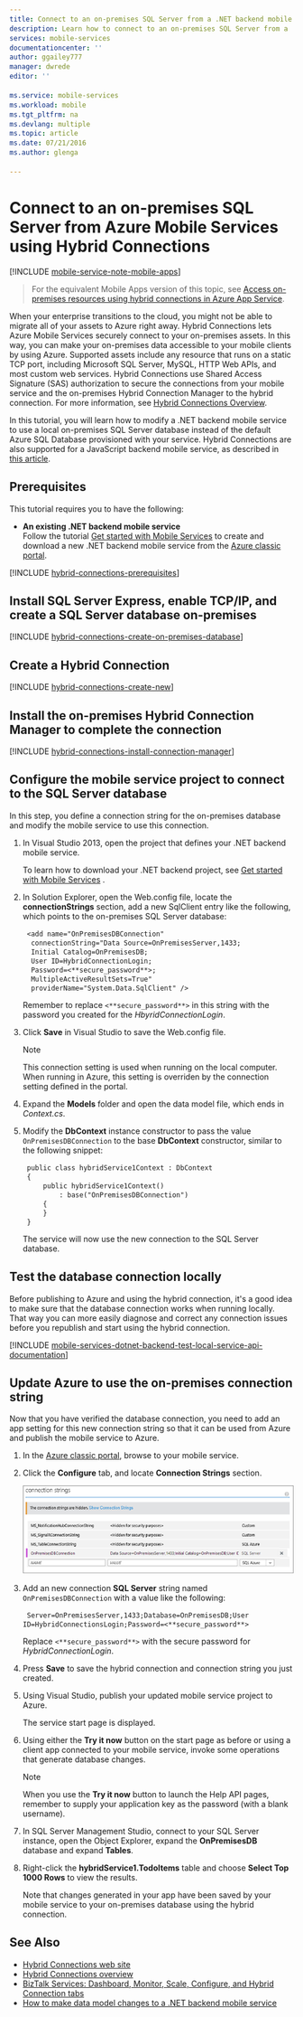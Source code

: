 ```yaml
---
title: Connect to an on-premises SQL Server from a .NET backend mobile service using Hybrid Connections |  Azure Mobile Services
description: Learn how to connect to an on-premises SQL Server from a .NET backend mobile service using Azure Hybrid Connections
services: mobile-services
documentationcenter: ''
author: ggailey777
manager: dwrede
editor: ''

ms.service: mobile-services
ms.workload: mobile
ms.tgt_pltfrm: na
ms.devlang: multiple
ms.topic: article
ms.date: 07/21/2016
ms.author: glenga

---
```

# Connect to an on-premises SQL Server from Azure Mobile Services using Hybrid Connections
[!INCLUDE [mobile-service-note-mobile-apps](../../includes/mobile-services-note-mobile-apps.md)]

> For the equivalent Mobile Apps version of this topic, see [Access on-premises resources using hybrid connections in Azure App Service](../app-service-web/web-sites-hybrid-connection-get-started.md).
> 
> 

When your enterprise transitions to the cloud, you might not be able to migrate all of your assets to Azure right away. Hybrid Connections lets Azure Mobile Services securely connect to your on-premises assets. In this way, you can make your on-premises data accessible to your mobile clients by using Azure. Supported assets include any resource that runs on a static TCP port, including Microsoft SQL Server, MySQL, HTTP Web APIs, and most custom web services. Hybrid Connections use Shared Access Signature (SAS) authorization to secure the connections from your mobile service and the on-premises Hybrid Connection Manager to the hybrid connection. For more information, see [Hybrid Connections Overview](../biztalk-services/integration-hybrid-connection-overview.md).

In this tutorial, you will learn how to modify a .NET backend mobile service to use a local on-premises SQL Server database instead of the default Azure SQL Database provisioned with your service. Hybrid Connections are also supported for a JavaScript backend mobile service, as described in [this article](http://blogs.msdn.com/b/azuremobile/archive/2014/05/12/connecting-to-an-external-database-with-node-js-backend-in-azure-mobile-services.aspx).

## Prerequisites
This tutorial requires you to have the following:

* **An existing .NET backend mobile service** <br/>Follow the tutorial [Get started with Mobile Services] to create and download a new .NET backend mobile service from the [Azure classic portal].

[!INCLUDE [hybrid-connections-prerequisites](../../includes/hybrid-connections-prerequisites.md)]

## Install SQL Server Express, enable TCP/IP, and create a SQL Server database on-premises
[!INCLUDE [hybrid-connections-create-on-premises-database](../../includes/hybrid-connections-create-on-premises-database.md)]

## Create a Hybrid Connection
[!INCLUDE [hybrid-connections-create-new](../../includes/hybrid-connections-create-new.md)]

## Install the on-premises Hybrid Connection Manager to complete the connection
[!INCLUDE [hybrid-connections-install-connection-manager](../../includes/hybrid-connections-install-connection-manager.md)]

## Configure the mobile service project to connect to the SQL Server database
In this step, you define a connection string for the on-premises database and modify the mobile service to use this connection.

1. In Visual Studio 2013, open the project that defines your .NET backend mobile service.
   
    To learn how to download your .NET backend project, see [Get started with Mobile Services](mobile-services-dotnet-backend-windows-store-dotnet-get-started.md) .
2. In Solution Explorer, open the Web.config file, locate the **connectionStrings** section, add a new SqlClient entry like the following, which points to the on-premises SQL Server database:
   
        <add name="OnPremisesDBConnection"
         connectionString="Data Source=OnPremisesServer,1433;
         Initial Catalog=OnPremisesDB;
         User ID=HybridConnectionLogin;
         Password=<**secure_password**>;
         MultipleActiveResultSets=True"
         providerName="System.Data.SqlClient" />
   
    Remember to replace `<**secure_password**>` in this string with the password you created for the *HbyridConnectionLogin*.
3. Click **Save** in Visual Studio to save the Web.config file.
   
   > [!NOTE]
   > This connection setting is used when running on the local computer. When running in Azure, this setting is overriden by the connection setting defined in the portal.
   > 
   > 
4. Expand the **Models** folder and open the data model file, which ends in *Context.cs*.
5. Modify the **DbContext** instance constructor to pass the value `OnPremisesDBConnection` to the base **DbContext** constructor, similar to the following snippet:
   
        public class hybridService1Context : DbContext
        {
            public hybridService1Context()
                : base("OnPremisesDBConnection")
            {
            }
        }
   
    The service will now use the new connection to the SQL Server database.

## Test the database connection locally
Before publishing to Azure and using the hybrid connection, it's a good idea to make sure that the database connection works when running locally. That way you can more easily diagnose and correct any connection issues before you republish and start using the hybrid connection.

[!INCLUDE [mobile-services-dotnet-backend-test-local-service-api-documentation](../../includes/mobile-services-dotnet-backend-test-local-service-api-documentation.md)]

## Update Azure to use the on-premises connection string
Now that you have verified the database connection, you need to add an app setting for this new connection string so that it can be used from Azure and publish the mobile service to Azure.

1. In the [Azure classic portal], browse to your mobile service.
2. Click the **Configure** tab, and locate **Connection Strings** section.
   
    ![Connection string for on-premises database](./media/mobile-services-dotnet-backend-hybrid-connections-get-started/11.png)
3. Add an new connection **SQL Server** string named `OnPremisesDBConnection` with a value like the following:
   
        Server=OnPremisesServer,1433;Database=OnPremisesDB;User ID=HybridConnectionsLogin;Password=<**secure_password**>

    Replace `<**secure_password**>` with the secure password for *HybridConnectionLogin*.

1. Press **Save** to save the hybrid connection and connection string you just created.
2. Using Visual Studio, publish your updated mobile service project to Azure.
   
    The service start page is displayed.
3. Using either the **Try it now** button on the start page as before or using a client app connected to your mobile service, invoke some operations that generate database changes.
   
   > [!NOTE]
   > When you use the **Try it now** button to launch the Help API pages, remember to supply your application key as the password (with a blank username).
   > 
   > 
4. In SQL Server Management Studio, connect to your SQL Server instance, open the Object Explorer, expand the **OnPremisesDB** database and expand **Tables**.
5. Right-click the **hybridService1.TodoItems** table and choose **Select Top 1000 Rows** to view the results.
   
    Note that changes generated in your app have been saved by your mobile service to your on-premises database using the hybrid connection.

## See Also
* [Hybrid Connections web site](https://azure.microsoft.com/services/biztalk-services/)
* [Hybrid Connections overview](../biztalk-services/integration-hybrid-connection-overview.md)
* [BizTalk Services: Dashboard, Monitor, Scale, Configure, and Hybrid Connection tabs](../biztalk-services/biztalk-dashboard-monitor-scale-tabs.md)
* [How to make data model changes to a .NET backend mobile service](mobile-services-dotnet-backend-how-to-use-code-first-migrations.md)

<!-- IMAGES -->


<!-- Links -->
[Azure classic portal]: http://manage.windowsazure.com
[Get started with Mobile Services]: mobile-services-dotnet-backend-windows-store-dotnet-get-started.md
